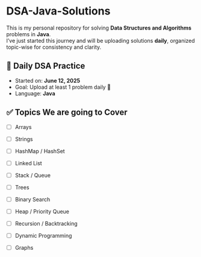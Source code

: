 # DSA-Java-Solutions

This is my personal repository for solving **Data Structures and Algorithms** problems in **Java**.  
I’ve just started this journey and will be uploading solutions **daily**, organized topic-wise for consistency and clarity.

## 📅 Daily DSA Practice
- Started on: **June 12, 2025**
- Goal: Upload at least 1 problem daily 🚀
- Language: **Java**

## ✅ Topics We are going to Cover
- [ ] Arrays  
- [ ] Strings  
- [ ] HashMap / HashSet  
- [ ] Linked List  
- [ ] Stack / Queue  
- [ ] Trees  
- [ ] Binary Search  
- [ ] Heap / Priority Queue  
- [ ] Recursion / Backtracking  
- [ ] Dynamic Programming  
- [ ] Graphs  

